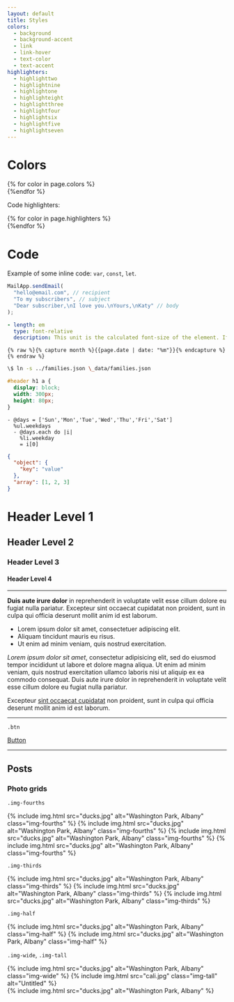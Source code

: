 ```yaml
---
layout: default
title: Styles
colors:
  - background
  - background-accent
  - link
  - link-hover
  - text-color
  - text-accent
highlighters:
  - highlighttwo
  - highlightnine
  - highlightone
  - highlighteight
  - highlightthree
  - highlightfour
  - highlightsix
  - highlightfive
  - highlightseven
---
```


# Colors

<div class="swatches">
{% for color in page.colors %}
<div class="swatch-{{color}}"></div>
{%endfor %}
</div>

Code highlighters:

<div class="swatches">
{% for color in page.highlighters %}
<div class="swatch-{{color}}"></div>
{%endfor %}
</div>

# Code

Example of some inline code: `var`, `const`, `let`.

```js
MailApp.sendEmail(
  "hello@email.com", // recipient
  "To my subscribers", // subject
  "Dear subscriber,\nI love you.\nYours,\nKaty" // body
);
```

```yaml
- length: em
  type: font-relative
  description: This unit is the calculated font-size of the element. If used on the font-size property itself, it is the inherited font-size of the element.
```

```liquid
{% raw %}{% capture month %}{{page.date | date: "%m"}}{% endcapture %}{% endraw %}
```

```sh
\$ ln -s ../families.json \_data/families.json
```

```css
#header h1 a {
  display: block;
  width: 300px;
  height: 80px;
}
```

```haml
- @days = ['Sun','Mon','Tue','Wed','Thu','Fri','Sat']
  %ul.weekdays
  - @days.each do |i|
    %li.weekday
    = i[0]
```

```json
{
  "object": {
    "key": "value"
  },
  "array": [1, 2, 3]
}
```

# Header Level 1

## Header Level 2

### Header Level 3

#### Header Level 4

---

**Duis aute irure dolor** in reprehenderit in voluptate velit esse cillum dolore eu fugiat nulla pariatur. Excepteur sint occaecat cupidatat non proident, sunt in culpa qui officia deserunt mollit anim id est laborum.

- Lorem ipsum dolor sit amet, consectetuer adipiscing elit.
- Aliquam tincidunt mauris eu risus.
- Ut enim ad minim veniam, quis nostrud exercitation.

_Lorem ipsum dolor sit amet_, consectetur adipisicing elit, sed do eiusmod tempor incididunt ut labore et dolore magna aliqua. Ut enim ad minim veniam, quis nostrud exercitation ullamco laboris nisi ut aliquip ex ea commodo consequat. Duis aute irure dolor in reprehenderit in voluptate velit esse cillum dolore eu fugiat nulla pariatur.

Excepteur [sint occaecat cupidatat](../) non proident, sunt in culpa qui officia deserunt mollit anim id est laborum.

---

`.btn`

<a href="../" class="btn">Button</a>

---

## Posts

### Photo grids

`.img-fourths`

<div class="post">
<div class="photos">
{% include img.html src="ducks.jpg" alt="Washington Park, Albany" class="img-fourths" %}
{% include img.html src="ducks.jpg" alt="Washington Park, Albany" class="img-fourths" %}
{% include img.html src="ducks.jpg" alt="Washington Park, Albany" class="img-fourths" %}
{% include img.html src="ducks.jpg" alt="Washington Park, Albany" class="img-fourths" %}
</div>
</div>

`.img-thirds`

<div class="post">
<div class="photos">
{% include img.html src="ducks.jpg" alt="Washington Park, Albany" class="img-thirds" %}
{% include img.html src="ducks.jpg" alt="Washington Park, Albany" class="img-thirds" %}
{% include img.html src="ducks.jpg" alt="Washington Park, Albany" class="img-thirds" %}
</div>
</div>

`.img-half`

<div class="post">
<div class="photos">
{% include img.html src="ducks.jpg" alt="Washington Park, Albany" class="img-half" %}
{% include img.html src="ducks.jpg" alt="Washington Park, Albany" class="img-half" %}
</div>
</div>

`.img-wide`, `.img-tall`

<div class="post">
<div class="photos">
{% include img.html src="ducks.jpg" alt="Washington Park, Albany" class="img-wide" %}
{% include img.html src="cali.jpg" class="img-tall" alt="Untitled" %}
</div>
</div>

<div class="post">
<div class="photos">
{% include img.html src="ducks.jpg" alt="Washington Park, Albany" %}
</div>
</div>
